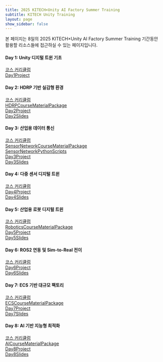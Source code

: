 ```yaml
---
title: 2025 KITECH×Unity AI Factory Summer Training
subtitle: KITECH Unity Training
layout: page
show_sidebar: false
---
```


본 페이지는 8일의 2025 KITECH×Unity AI Factory Summer Training 기간동안 활용할 리소스들에 접근하실 수 있는 페이지입니다.

#### Day 1: Unity 디지털 트윈 기초  
[코스 커리큘럼](https://docs.google.com/document/d/1sPJ1Ksl5VKyjtuOd0zund8uQdG6fk30bAiIg39stEY0/edit?usp=sharing)  
[Day1Project](https://drive.google.com/file/d/15-9vG_zPgfUX9KhcO2dE16_rKV-UHgxG/view?usp=sharing)  
  
#### Day 2: HDRP 기반 실감형 환경  
[코스 커리큘럼](https://docs.google.com/document/d/1JIGFVfvohCt5VvK_SG6fWkGMly6rnCPEjVQY1qCD7uA/edit?usp=sharing)  
[HDRPCourseMaterialPackage](https://drive.google.com/file/d/1UP6cEgYYQh_W0nj22GiHo7eCc2WQA6PN/view?usp=share_link)  
[Day2Project](https://drive.google.com/file/d/1hgwtcge5j4DlCcyb3bQCxNCt-X8_e6FY/view?usp=sharing)  
[Day2Slides](https://drive.google.com/drive/folders/1-xosc52dFSEev-5sLbhzFSdQrn6B8nqa?usp=sharing)  
#### Day 3: 산업용 데이터 통신  
[코스 커리큘럼](https://docs.google.com/document/d/1ScV2P275sSV5ppLruTPuBt0zZYP4IU1w1_YlqDaG-oY/edit?usp=sharing)  
[SensorNetworkCourseMaterialPackage](https://drive.google.com/file/d/1QQ4dE9R9Ddy5lxuu95UIPd_qUonnxq1j/view?usp=sharing)  
[SensorNetworkPythonScripts](https://drive.google.com/drive/folders/10oCu1spgebfeEZ9w5opHt6EmYMkC8TVZ?usp=sharing)  
[Day3Project]()  
[Day3Slides]()  
#### Day 4: 다중 센서 디지털 트윈  
[코스 커리큘럼]()  
[Day4Project]()  
[Day4Slides]()  
#### Day 5: 산업용 로봇 디지털 트윈  
[코스 커리큘럼]()  
[RoboticsCourseMaterialPackage]()  
[Day5Project]()  
[Day5Slides]()  
#### Day 6: ROS2 연동 및 Sim-to-Real 전이  
[코스 커리큘럼]()  
[Day6Project]()  
[Day6Slides]()  
#### Day 7: ECS 기반 대규모 팩토리  
[코스 커리큘럼]()  
[ECSCourseMaterialPackage]()  
[Day7Project]()  
[Day7Slides]()  
#### Day 8: AI 기반 지능형 최적화  
[코스 커리큘럼]()  
[AICourseMaterialPackage]()  
[Day8Project]()  
[Day8Slides]()  

